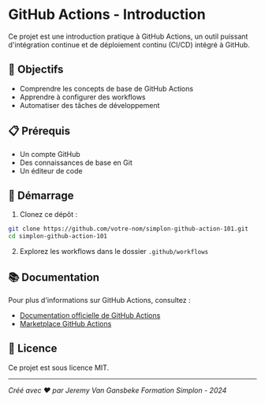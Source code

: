 # GitHub Actions - Introduction

Ce projet est une introduction pratique à GitHub Actions, un outil puissant d'intégration continue et de déploiement continu (CI/CD) intégré à GitHub.

## 🎯 Objectifs

- Comprendre les concepts de base de GitHub Actions
- Apprendre à configurer des workflows
- Automatiser des tâches de développement

## 📋 Prérequis

- Un compte GitHub
- Des connaissances de base en Git
- Un éditeur de code

## 🚀 Démarrage

1. Clonez ce dépôt :
```bash
git clone https://github.com/votre-nom/simplon-github-action-101.git
cd simplon-github-action-101
```

2. Explorez les workflows dans le dossier `.github/workflows`

## 📚 Documentation

Pour plus d'informations sur GitHub Actions, consultez :
- [Documentation officielle de GitHub Actions](https://docs.github.com/fr/actions)
- [Marketplace GitHub Actions](https://github.com/marketplace?type=actions)

## 📝 Licence

Ce projet est sous licence MIT. 

---
*Créé avec ❤️ par Jeremy Van Gansbeke*
*Formation Simplon - 2024*

